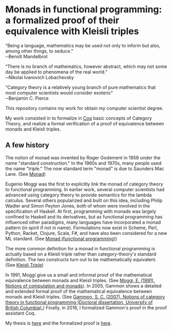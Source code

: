 Monads in functional programming: a formalized proof of their equivalence with Kleisli triples
=======

“Being a language, mathematics may be used not only to inform but also, among other things, to seduce.”  
─Benoît Mandelbrot


“There is no branch of mathematics, however abstract, which may not some day be applied to phenomena of the real world.”  
─Nikolai Ivanovich Lobachevsky


“Category theory is a relatively young branch of pure mathematics that most computer scientists would consider esoteric”  
─Benjamin C. Pierce


This repository contains my work for obtain my computer scientist degree.

My work consisted in to formalize in [Coq](https://coq.inria.fr/) basic concepts
of Category Theory, and realize a formal verification of a proof of equivalence
between monads and Kleisli triples.

## A few history

The notion of monad was invented by Roger Godement in 1958 under the name 
"standard construction." In the 1960s and 1970s, many people used the name 
"triple." The now standard term "monad" is due to Saunders Mac Lane.
(See [Monad](https://en.wikipedia.org/wiki/Monad_(category_theory)#Overview))

Eugenio Moggi was the first to explicitly link the monad of category theory to 
functional programming. In earlier work, several computer scientists
had advanced using category theory to provide semantics for the lambda calculus. 
Several others popularized and built on this idea, including Philip Wadler and 
Simon Peyton Jones, both of whom were involved in the specification of Haskell.
At first, programming with monads was largely confined to Haskell and its derivatives, 
but as functional programming has influenced other paradigms, many languages have 
incorporated a monad pattern (in spirit if not in name). 
Formulations now exist in Scheme, Perl, Python, Racket, Clojure, Scala, F#, 
and have also been considered for a new ML standard. 
(See [Monad (functional programming)](https://en.wikipedia.org/wiki/Monad_(functional_programming)))

The more common definition for a monad in functional programming is actually 
based on a Kleisli triple rather than category-theory's standard definition. 
The two constructs turn out to be mathematically equivalent.
(See [Kleisli Triple](https://en.wikipedia.org/wiki/Kleisli_category))

In 1991, Moggi give us a small and informal proof of the mathematical equivalence 
between monads and Kleisli triples. 
(See [Moggi, E. (1991). Notions of computation and monads](https://www.disi.unige.it/person/MoggiE/ftp/ic91.pdf)).
In 2005, Gammon shows a detailed and extended formal proof of the mathematical equivalence 
between monads and Kleisli triples. 
(See [Gammon, S. C. (2007). Notions of category theory in functional programming (Doctoral dissertation, University of British Columbia).](https://open.library.ubc.ca/cIRcle/collections/ubctheses/831/items/1.0080357))
Finally, in 2016, I formalized Gammon's proof in the proof assistant Coq.

My thesis is [here](https://github.com/spidermoy/Monads_KleisliTriples_Proof/blob/master/DegreeThesis.pdf)
and the formalized proof is [here](https://github.com/spidermoy/Monads_KleisliTriples_Proof/blob/master/cats_monads_proofs.v).







